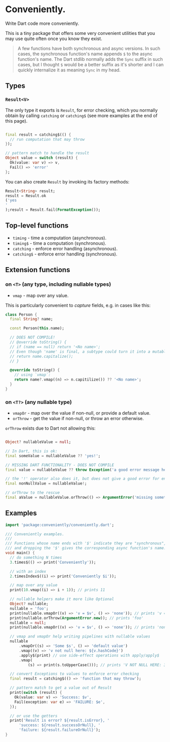 # Conveniently.

Write Dart code more conveniently.

This is a tiny package that offers some very convenient utilities that you may use quite often
once you know they exist.

> A few functions have both synchronous and async versions. In such cases, the synchronous
> function's name appends `$` to the async function's name.
> The Dart stdlib normally adds the `Sync` suffix in such cases, but I thought `$` would be
> a better suffix as it's shorter and I can quickly internalize it as meaning `Sync` in my head.

## Types

### `Result<V>`

The only type it exports is `Result`, for error checking, which you normally obtain by calling
`catching` or `catching$` (see more examples at the end of this page).

```dart

final result = catching$(() {
  // run computation that may throw
});

// pattern match to handle the result
Object value = switch (result) {
  Ok(value: var v) => v,
  Fail() => 'error'
};
```

You can also create `Result` by invoking its factory methods:

```dart
Result<String> result;
result = Result.ok
('yes
'
);result = Result.fail(FormatException());
```

## Top-level functions

* `timing`    - time a computation (asynchronous).
* `timing$`   - time a computation (synchronous).
* `catching`  - enforce error handling (asynchronous).
* `catching$`  - enforce error handling (synchronous).

## Extension functions

### on `<T>` (any type, including nullable types)

* `vmap`  - map over any value.

This is particularly convenient to _capture_ fields, e.g. in cases like this:

```dart
class Person {
  final String? name;

  const Person(this.name);

  // DOES NOT COMPILE!
  // @override toString() {
  // if (name == null) return '<No name>';
  // Even though 'name' is final, a subtype could turn it into a mutable getter.
  // return name.capitalize();
  // }

  @override toString() {
    // using `vmap`:
    return name?.vmap((n) => n.capitilize()) ?? '<No name>';
  }
}
```

### on `<T?>` (any nullable type)

* `vmapOr`  - map over the value if non-null, or provide a default value.
* `orThrow` - get the value if non-null, or throw an error otherwise.

`orThrow` exists due to Dart not allowing this:

```dart

Object? nullableValue = null;

// In Dart, this is ok:
final someValue = nullableValue ?? 'yes!';

// MISSING DART FUNCTIONALITY - DOES NOT COMPILE
final value = nullableValue ?? throw Exception('a good error message here');

// the '!' operator also does it, but does not give a good error for end users.
final nonNullValue = nullableValue!;

// orThrow to the rescue
final aValue = nullableValue.orThrow(() => ArgumentError('missing something', 'value'));
```

## Examples

```dart
import 'package:conveniently/conveniently.dart';

/// Conveniently examples.
///
/// Functions whose name ends with '$' indicate they are "synchronous",
/// and dropping the '$' gives the corresponding async function's name.
void main() {
  // do something N times
  3.times$(() => print('Conveniently'));

  // with an index
  2.timesIndex$((i) => print('Conveniently $i'));

  // map over any value
  print(10.vmap((i) => i + 1)); // prints 11

  // nullable helpers make it more like Optional
  Object? nullable;
  nullable = 'foo';
  print(nullable.vmapOr((v) => 'v = $v', () => 'none')); // prints 'v = foo'
  print(nullable.orThrow(ArgumentError.new)); // prints 'foo'
  nullable = null;
  print(nullable.vmapOr((v) => 'v = $v', () => 'none')); // prints 'none'

  // vmap and vmapOr help writing pipelines with nullable values
  nullable
      .vmapOr((s) => 'Some $s', () => 'default value')
      .vmap((v) => 'v not null here: ${v.hashCode}')
      .apply$(print) // use side-effect operations with apply/apply$
      .vmap(
          (s) => print(s.toUpperCase())); // prints 'V NOT NULL HERE: 305987627'

  // convert Exceptions to values to enforce error checking
  final result = catching$(() => 'function that may throw');

  // pattern match to get a value out of Result
  print(switch (result) {
    Ok(value: var v) => 'Success: $v',
    Fail(exception: var e) => 'FAILURE: $e',
  });

  // or use the getters
  print('Result is error? ${result.isError}, '
      'success: ${result.successOrNull}, '
      'failure: ${result.failureOrNull}');
}

```
